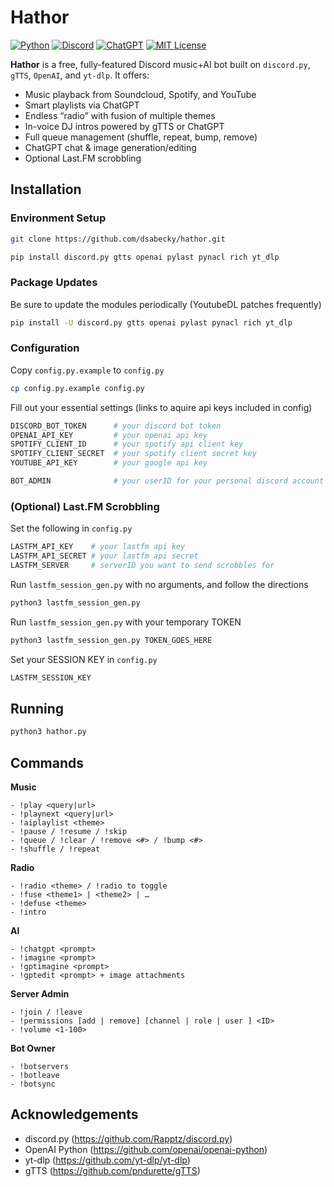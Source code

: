 # Hathor

[![Python](https://img.shields.io/badge/Python-3776AB?logo=python&logoColor=fff)](#) [![Discord](https://img.shields.io/badge/Discord-Bot-blue.svg)](#) [![ChatGPT](https://img.shields.io/badge/ChatGPT-74aa9c?logo=openai&logoColor=white)](#)   [![MIT License](https://img.shields.io/badge/license-MIT-green.svg)](#LICENSE)

**Hathor** is a free, fully-featured Discord music+AI bot built on `discord.py`, `gTTS`, `OpenAI`, and `yt-dlp`. It offers:

- Music playback from Soundcloud, Spotify, and YouTube
- Smart playlists via ChatGPT  
- Endless “radio” with fusion of multiple themes  
- In-voice DJ intros powered by gTTS or ChatGPT  
- Full queue management (shuffle, repeat, bump, remove)  
- ChatGPT chat & image generation/editing
- Optional Last.FM scrobbling

## Installation

### Environment Setup
```bash
git clone https://github.com/dsabecky/hathor.git
```
```bash
pip install discord.py gtts openai pylast pynacl rich yt_dlp
```

### Package Updates
Be sure to update the modules periodically (YoutubeDL patches frequently)
   ```bash
   pip install -U discord.py gtts openai pylast pynacl rich yt_dlp
   ```

### Configuration

Copy ```config.py.example``` to ```config.py```
   ```bash
   cp config.py.example config.py
   ```

Fill out your essential settings (links to aquire api keys included in config)
   ```python
   DISCORD_BOT_TOKEN      # your discord bot token
   OPENAI_API_KEY         # your openai api key
   SPOTIFY_CLIENT_ID      # your spotify api client key
   SPOTIFY_CLIENT_SECRET  # your spotify client secret key
   YOUTUBE_API_KEY        # your google api key

   BOT_ADMIN              # your userID for your personal discord account (don't use quotes)
   ```

### (Optional) Last.FM Scrobbling

Set the following in ```config.py```
   ```python
   LASTFM_API_KEY    # your lastfm api key
   LASTFM_API_SECRET # your lastfm api secret
   LASTFM_SERVER     # serverID you want to send scrobbles for
   ```

Run ```lastfm_session_gen.py``` with no arguments, and follow the directions
   ```bash
   python3 lastfm_session_gen.py
   ```

Run ```lastfm_session_gen.py``` with your temporary TOKEN
   ```bash
   python3 lastfm_session_gen.py TOKEN_GOES_HERE
   ```

Set your SESSION KEY in ```config.py```
   ```python
   LASTFM_SESSION_KEY
   ```

## Running

```bash
python3 hathor.py
```
## Commands
**Music**  
```
- !play <query|url>  
- !playnext <query|url>
- !aiplaylist <theme>
- !pause / !resume / !skip  
- !queue / !clear / !remove <#> / !bump <#>  
- !shuffle / !repeat
```

**Radio**
```
- !radio <theme> / !radio to toggle  
- !fuse <theme1> | <theme2> | …  
- !defuse <theme>  
- !intro
``` 

**AI**
```
- !chatgpt <prompt>
- !imagine <prompt>
- !gptimagine <prompt>  
- !gptedit <prompt> + image attachments
```

**Server Admin**
```
- !join / !leave
- !permissions [add | remove] [channel | role | user ] <ID>
- !volume <1-100>
```

**Bot Owner**
```
- !botservers
- !botleave
- !botsync
```

## Acknowledgements
- discord.py (https://github.com/Rapptz/discord.py)  
- OpenAI Python (https://github.com/openai/openai-python)  
- yt-dlp (https://github.com/yt-dlp/yt-dlp)  
- gTTS (https://github.com/pndurette/gTTS)